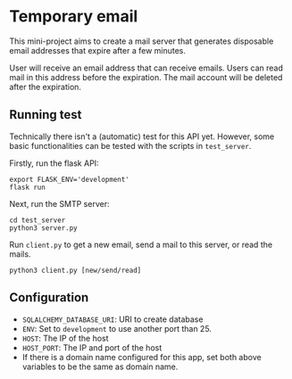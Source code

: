 # Temporary email

This mini-project aims to create a mail server
that generates disposable email addresses that
expire after a few minutes.

User will receive an email address that can
receive emails. Users can read mail in this address
before the expiration. The mail account will be deleted
after the expiration.

## Running test

Technically there isn't a (automatic) test for this API yet.
However, some basic functionalities can be
tested with the scripts in `test_server`.

Firstly, run the flask API:

```shell script
export FLASK_ENV='development'
flask run
```

Next, run the SMTP server:

```shell script
cd test_server
python3 server.py
```

Run `client.py` to get a new email, send a mail to this server, or read the mails.

```shell script
python3 client.py [new/send/read]
```

## Configuration

- `SQLALCHEMY_DATABASE_URI`: URI to create database
- `ENV`: Set to `development` to use another port than 25.
- `HOST`: The IP of the host
- `HOST_PORT`: The IP and port of the host
- If there is a domain name configured for this app, set both above
 variables to be the same as domain name.